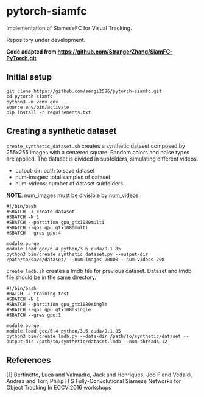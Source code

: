 # pytorch-siamfc

Implementation of SiameseFC for Visual Tracking.

Repository under development.

**Code adapted from https://github.com/StrangerZhang/SiamFC-PyTorch.git**

## Initial setup

```
git clone https://github.com/sergi2596/pytorch-siamfc.git
cd pytorch-siamfc
python3 -m venv env
source env/bin/activate
pip install -r requirements.txt

```

## Creating a synthetic dataset

`create_synthetic_dataset.sh` creates a synthetic dataset composed by 255x255 images with a centered square. Random colors and noise types are applied. The dataset is divided in subfolders, simulating different videos.
- output-dir: path to save dataset
- num-images: total samples of dataset.
- num-videos: number of dataset subfolders.

**NOTE**: num_images must be divisible by num_videos

```
#!/bin/bash
#SBATCH -J create-dataset
#SBATCH -N 1
#SBATCH --partition gpu_gtx1080multi
#SBATCH --qos gpu_gtx1080multi
#SBATCH --gres gpu:4

module purge
module load gcc/6.4 python/3.6 cuda/9.1.85
python3 bin/create_synthetic_dataset.py --output-dir /path/to/save/dataset/ --num-images 20000 --num-videos 200
```

`create_lmdb.sh` creates a lmdb file for previous dataset. Dataset and lmdb file should be in the same directory. 
```
#!/bin/bash
#BATCH -J training-test
#SBATCH -N 1
#SBATCH --partition gpu_gtx1080single
#SBATCH --qos gpu_gtx1080single
#SBATCH --gres gpu:1

module purge
module load gcc/6.4 python/3.6 cuda/9.1.85
python3 bin/create_lmdb.py --data-dir /path/to/synthetic/dataset --output-dir /path/to/synthetic/dataset.lmdb --num-threads 12

```
## References
[1] Bertinetto, Luca and Valmadre, Jack and Henriques, Joo F and Vedaldi, Andrea and Torr, Philip H S Fully-Convolutional Siamese Networks for Object Tracking In ECCV 2016 workshops
